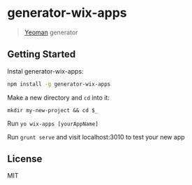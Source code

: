 # generator-wix-apps

> [Yeoman](http://yeoman.io) generator


## Getting Started

Instal generator-wix-apps:

```bash
npm install -g generator-wix-apps
```

Make a new directory and ```cd``` into it:
 
```mkdir my-new-project && cd $_```

Run ```yo wix-apps [yourAppName]```

Run ```grunt serve``` and visit localhost:3010 to test your new app



## License

MIT
